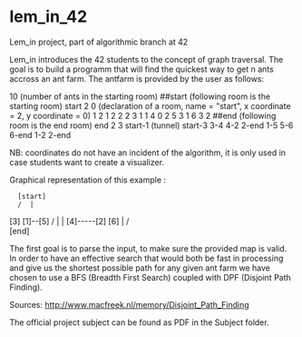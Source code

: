# lem_in_42
Lem_in project, part of algorithmic branch at 42

Lem_in introduces the 42 students to the concept of graph traversal. The goal is to build a programm that will find the quickest way to get n ants accross an ant farm. The antfarm is provided by the user as follows:

10 (number of ants in the starting room)
##start (following room is the starting room)
start 2 0 (declaration of a room, name = "start", x coordinate = 2, y coordinate = 0)
1 2 1
2 2 2
3 1 1
4 0 2
5 3 1
6 3 2
##end (following room is the end room)
end 2 3
start-1 (tunnel)
start-3
3-4
4-2
2-end
1-5
5-6
6-end
1-2
2-end

NB: coordinates do not have an incident of the algorithm, it is only used in case students want to create a visualizer.

Graphical representation of this example : 

      [start]
      /  |
   [3]  [1]--[5]
   /     |    |
[4]-----[2]  [6]
         |  /  
       [end]

The first goal is to parse the input, to make sure the provided map is valid.
In order to have an effective search that would both be fast in processing and give us the shortest possible path for any given ant farm we have chosen to use a BFS (Breadth First Search) coupled with DPF (Disjoint Path Finding).

Sources: http://www.macfreek.nl/memory/Disjoint_Path_Finding

The official project subject can be found as PDF in the Subject folder.
